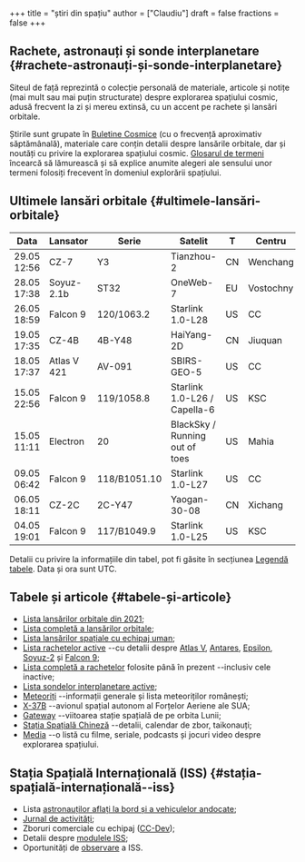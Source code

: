 +++
title = "știri din spațiu"
author = ["Claudiu"]
draft = false
fractions = false
+++

## Rachete, astronauți și sonde interplanetare {#rachete-astronauți-și-sonde-interplanetare}

Siteul de față reprezintă o colecție personală de materiale, articole și notițe (mai mult sau mai puțin structurate) despre explorarea spațiului cosmic, adusă frecvent la zi și mereu extinsă, cu un accent pe rachete și lansări orbitale.

Știrile sunt grupate în [Buletine Cosmice](/bul) (cu o frecvență aproximativ săptămânală), materiale care conțin detalii despre lansările orbitale, dar și noutăți cu privire la explorarea spațiului cosmic. [Glosarul de termeni](https://parsec.ro/g) încearcă să lămurească și să explice anumite alegeri ale sensului unor termeni folosiți frecevent în domeniul explorării spațiului.


## Ultimele lansări orbitale {#ultimele-lansări-orbitale}

| Data        | Lansator    | Serie        | Satelit                        | T  | Centru    | Rampă | R. | Bul             |
|-------------|-------------|--------------|--------------------------------|----|-----------|-------|----|-----------------|
| 29.05 12:56 | CZ-7        | Y3           | Tianzhou-2                     | CN | Wenchang  | LC-2  | S  | [116](/bul/116) |
| 28.05 17:38 | Soyuz-2.1b  | ST32         | OneWeb-7                       | EU | Vostochny | 1S    | S  | [116](/bul/116) |
| 26.05 18:59 | Falcon 9    | 120/1063.2   | Starlink 1.0-L28               | US | CC        | LC40  | S  | [116](/bul/116) |
| 19.05 17:35 | CZ-4B       | 4B-Y48       | HaiYang-2D                     | CN | Jiuquan   | SLS-2 | S  | [115](/bul/115) |
| 18.05 17:37 | Atlas V 421 | AV-091       | SBIRS-GEO-5                    | US | CC        | LC41  | S  | [115](/bul/115) |
| 15.05 22:56 | Falcon 9    | 119/1058.8   | Starlink 1.0-L26 / Capella-6   | US | KSC       | LC39A | S  | [115](/bul/115) |
| 15.05 11:11 | Electron    | 20           | BlackSky / Running out of toes | US | Mahia     | LC-1  | F  | [115](/bul/115) |
| 09.05 06:42 | Falcon 9    | 118/B1051.10 | Starlink 1.0-L27               | US | CC        | LC40  | S  | [115](/bul/115) |
| 06.05 18:11 | CZ-2C       | 2C-Y47       | Yaogan-30-08                   | CN | Xichang   | LC3   | S  | [114](/bul/114) |
| 04.05 19:01 | Falcon 9    | 117/B1049.9  | Starlink 1.0-L25               | US | KSC       | LC39A | S  | [114](/bul/114) |

Detalii cu privire la informațiile din tabel, pot fi găsite în secțiunea [Legendă tabele](/t/legenda_tabele). Data și ora sunt UTC.


## Tabele și articole {#tabele-și-articole}

-   [Lista lansărilor orbitale din 2021](/t/l2021);
-   [Lista completă a lansărilor orbitale](/t/lansari);
-   [Lista lansărilor spațiale cu echipaj uman](/m/hsl);
-   [Lista rachetelor active](/r/rachete_active) --cu detalii despre [Atlas V](/r/atlasv), [Antares](/r/antares), [Epsilon](/r/epsilon), [Soyuz-2](/r/soyuz-2) și [Falcon 9](/r/falcon9);
-   [Lista completă a rachetelor](/r/rachete) folosite până în prezent --inclusiv cele inactive;
-   [Lista sondelor interplanetare active](/m/sonde);
-   [Meteoriți](/m/meteoriti) --informații generale și lista meteoriților românești;
-   [X-37B](/m/x37b) --avionul spațial autonom al Forțelor Aeriene ale SUA;
-   [Gateway](/m/gateway) --viitoarea stație spațială de pe orbita Lunii;
-   [Stația Spațială Chineză](/m/css) --detalii, calendar de zbor, taikonauți;
-   [Media](/m/media) --o listă cu filme, seriale, podcasts și jocuri video despre explorarea spațiului.


## Stația Spațială Internațională (ISS) {#stația-spațială-internațională--iss}

-   Lista [astronauților aflați la bord și a vehiculelor andocate](/iss/iss/);
-   [Jurnal de activități](/iss/jurnal);
-   Zboruri comerciale cu echipaj ([CC-Dev](/iss/ccdev));
-   Detalii despre [modulele ISS](/iss/module);
-   Oportunități de [observare](https://www.heavens-above.com/PassSummary.aspx?satid=25544&lat=46.7712&lng=23.6236&loc=Cluj-Napoca&alt=0&tz=EET) a ISS.